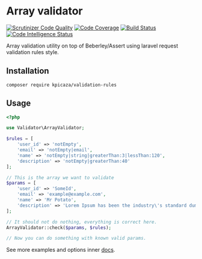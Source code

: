 # Array validator

[![Scrutinizer Code Quality](https://scrutinizer-ci.com/g/kpicaza/array-validator/badges/quality-score.png?b=master)](https://scrutinizer-ci.com/g/kpicaza/array-validator/?branch=master)
[![Code Coverage](https://scrutinizer-ci.com/g/kpicaza/array-validator/badges/coverage.png?b=master)](https://scrutinizer-ci.com/g/kpicaza/array-validator/?branch=master)
[![Build Status](https://scrutinizer-ci.com/g/kpicaza/array-validator/badges/build.png?b=master)](https://scrutinizer-ci.com/g/kpicaza/array-validator/build-status/master)
[![Code Intelligence Status](https://scrutinizer-ci.com/g/kpicaza/array-validator/badges/code-intelligence.svg?b=master)](https://scrutinizer-ci.com/code-intelligence)

Array validation utility on top of Beberley/Assert using laravel request validation rules style.

## Installation

````
composer require kpicaza/validation-rules
````

## Usage

```php
<?php

use Validator\ArrayValidator;

$rules = [
    'user_id' => 'notEmpty',
    'email' => 'notEmpty|email',
    'name' => 'notEmpty|string|greaterThan:3|lessThan:120',
    'description' => 'notEmpty|greaterThan:40'
];

// This is the array we want to validate
$params = [
    'user_id' => 'SomeId',
    'email' => 'example@example.com',
    'name' => 'Mr Potato',
    'description' => 'Lorem Ipsum has been the industry\'s standard dummy text ever since the 1500s, when an unknown printer took a galley of type and scrambled it to make a type specimen book.'
];

// It should not do nothing, everything is correct here.
ArrayValidator::check($params, $rules);

// Now you can do something with known valid params.

```

See more examples and options inner [docs](docs/index.md).
